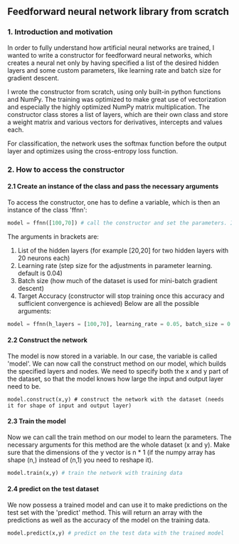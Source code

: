 ## Feedforward neural network library from scratch
### 1. Introduction and motivation
In order to fully understand how artificial neural networks are trained, I wanted to write a constructor for feedforward neural networks, which creates a neural net only by having specified a list of the desired hidden layers and some custom parameters, like learning rate and batch size for gradient descent.

I wrote the constructor from scratch, using only built-in python functions and NumPy. The training was optimized to make great use of vectorization and especially the highly optimized NumPy matrix multiplication. The constructor class stores a list of layers, which are their own class and store a weight matrix and various vectors for derivatives, intercepts and values each.

For classification, the network uses the softmax function before the output layer and optimizes using the cross-entropy loss function.

### 2. How to access the constructor
#### 2.1 Create an instance of the class and pass the necessary arguments
To access the constructor, one has to define a variable, which is then an instance of the class 'ffnn':
```Python
model = ffnn([100,70]) # call the constructor and set the parameters. In this case two hidden layers with 100 and 70 nodes each.
```

The arguments in brackets are:

1. List of the hidden layers (for example [20,20] for two hidden layers with 20 neurons each)
2. Learning rate (step size for the adjustments in parameter learning. default is 0.04)
3. Batch size (how much of the dataset is used for mini-batch gradient descent)
4. Target Accuracy (constructor will stop training once this accuracy and sufficient convergence is achieved)
Below are all the possible arguments:

```Python
model = ffnn(h_layers = [100,70], learning_rate = 0.05, batch_size = 0.1, targetAccuracy = 0.92)
```

#### 2.2 Construct the network
The model is now stored in a variable. In our case, the variable is called 'model'. We can now call the construct method on our model, which builds the specified layers and nodes. We need to specify both the x and y part of the dataset, so that the model knows how large the input and output layer need to be.

```Pyrhon
model.construct(x,y) # construct the network with the dataset (needs it for shape of input and output layer)
```

#### 2.3 Train the model
Now we can call the train method on our model to learn the parameters. The necessary arguments for this method are the whole dataset (x and y). Make sure that the dimensions of the y vector is n * 1 (if the numpy array has shape (n,) instead of (n,1) you need to reshape it).

```Python
model.train(x,y) # train the network with training data
```

#### 2.4 predict on the test dataset
We now possess a trained model and can use it to make predictions on the test set with the 'predict' method. This will return an array with the predictions as well as the accuracy of the model on the training data.

```Python
model.predict(x,y) # predict on the test data with the trained model
```
